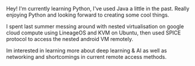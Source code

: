 Hey! I'm currently learning Python, I've used Java a little in the past. 
Really enjoying Python and looking forward to creating some cool things.

I spent last summer messing around with nested virtualisation on google cloud compute using LineageOS and KVM on Ubuntu,
then used SPICE protocol to access the nested android VM remotely.

Im interested in learning more about deep learning & AI as well as networking and shortcomings in current remote access methods.
